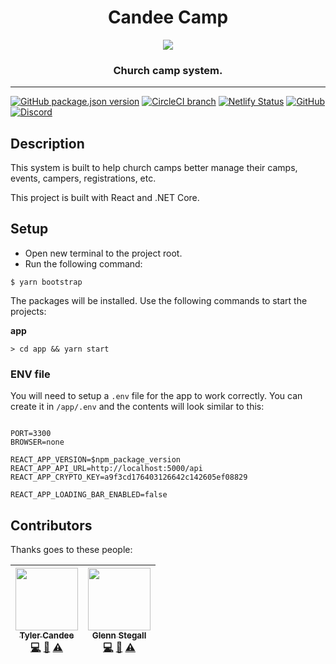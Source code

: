<div align="center">
<h1>Candee Camp</h1>

<img src="https://emojipedia-us.s3.amazonaws.com/thumbs/320/apple/129/camping_1f3d5.png" style="max-width: 96px;" />

<h3>Church camp system.</h3>
</div>

<hr />

[![GitHub package.json version](https://img.shields.io/github/package-json/v/CandeeGenerations/candee-camp.svg?style=for-the-badge)](#) [![CircleCI branch](https://img.shields.io/circleci/project/github/CandeeGenerations/candee-camp/master.svg?label=Circle%20CI%20Build&style=for-the-badge)](https://circleci.com/gh/CandeeGenerations/candee-camp) [![Netlify Status](https://api.netlify.com/api/v1/badges/a2fdca8d-d111-473f-b5fc-810b4e84d9ce/deploy-status)](https://app.netlify.com/sites/candee-camp/deploys) [![GitHub](https://img.shields.io/github/license/CandeeGenerations/candee-camp.svg?style=for-the-badge)](https://github.com/CandeeGenerations/candee-camp/blob/master/LICENSE) [![Discord](https://img.shields.io/discord/476475501758775309.svg?style=for-the-badge)](https://discordapp.com/widget?id=476475501758775309&theme=dark)

## Description

This system is built to help church camps better manage
their camps, events, campers, registrations, etc.

This project is built with React and .NET Core.

## Setup

- Open new terminal to the project root.
- Run the following command:

`$ yarn bootstrap`

The packages will be installed. Use the following commands to start the projects:

**app**

`> cd app && yarn start`

### ENV file

You will need to setup a `.env` file for the app to work correctly.
You can create it in `/app/.env` and the contents will look similar to this:

```

PORT=3300
BROWSER=none

REACT_APP_VERSION=$npm_package_version
REACT_APP_API_URL=http://localhost:5000/api
REACT_APP_CRYPTO_KEY=a9f3cd176403126642c142605ef08829

REACT_APP_LOADING_BAR_ENABLED=false

```

## Contributors

Thanks goes to these people:

| [<img src="https://avatars2.githubusercontent.com/u/39174127" width="100px;"/><br /><sub><b>Tyler Candee</b></sub>](https://candeegenerations.com)<br />[💻](https://github.com/candeegenerations/candee-camp-fe/commits?author=cgen01 "Code") [📖](https://github.com/candeegenerations/candee-camp-fe/commits?author=cgen01 "Documentation") [⚠️](https://github.com/candeegenerations/candee-camp-fe/commits?author=cgen01 "Tests") | [<img src="https://avatars2.githubusercontent.com/u/10689559" width="100px;"/><br /><sub><b>Glenn Stegall</b></sub>](http://github.com/darklordimperatus)<br />[💻](https://github.com/candeegenerations/candee-camp-fe/commits?author=cgen01 "Code") [📖](https://github.com/candeegenerations/candee-camp-fe/commits?author=cgen01 "Documentation") [⚠️](https://github.com/candeegenerations/candee-camp-fe/commits?author=cgen01 "Tests") |
| :------------------------------------------------------------------------------------------------------------------------------------------------------------------------------------------------------------------------------------------------------------------------------------------------------------------------------------------------------------------------------------------------------------------------------------: | :-------------------------------------------------------------------------------------------------------------------------------------------------------------------------------------------------------------------------------------------------------------------------------------------------------------------------------------------------------------------------------------------------------------------------------------------: |

